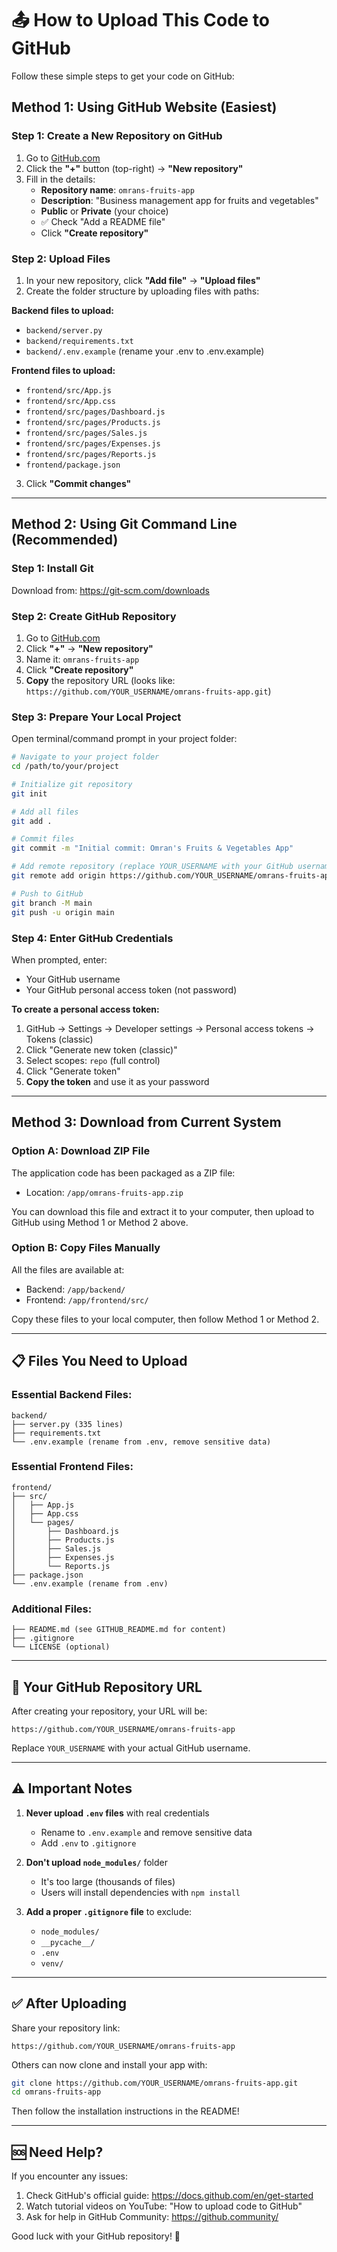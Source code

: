 # 📤 How to Upload This Code to GitHub

Follow these simple steps to get your code on GitHub:

## Method 1: Using GitHub Website (Easiest)

### Step 1: Create a New Repository on GitHub

1. Go to [GitHub.com](https://github.com)
2. Click the **"+"** button (top-right) → **"New repository"**
3. Fill in the details:
   - **Repository name**: `omrans-fruits-app`
   - **Description**: "Business management app for fruits and vegetables"
   - **Public** or **Private** (your choice)
   - ✅ Check "Add a README file"
   - Click **"Create repository"**

### Step 2: Upload Files

1. In your new repository, click **"Add file"** → **"Upload files"**
2. Create the folder structure by uploading files with paths:

**Backend files to upload:**
- `backend/server.py`
- `backend/requirements.txt`
- `backend/.env.example` (rename your .env to .env.example)

**Frontend files to upload:**
- `frontend/src/App.js`
- `frontend/src/App.css`
- `frontend/src/pages/Dashboard.js`
- `frontend/src/pages/Products.js`
- `frontend/src/pages/Sales.js`
- `frontend/src/pages/Expenses.js`
- `frontend/src/pages/Reports.js`
- `frontend/package.json`

3. Click **"Commit changes"**

---

## Method 2: Using Git Command Line (Recommended)

### Step 1: Install Git

Download from: https://git-scm.com/downloads

### Step 2: Create GitHub Repository

1. Go to [GitHub.com](https://github.com)
2. Click **"+"** → **"New repository"**
3. Name it: `omrans-fruits-app`
4. Click **"Create repository"**
5. **Copy** the repository URL (looks like: `https://github.com/YOUR_USERNAME/omrans-fruits-app.git`)

### Step 3: Prepare Your Local Project

Open terminal/command prompt in your project folder:

```bash
# Navigate to your project folder
cd /path/to/your/project

# Initialize git repository
git init

# Add all files
git add .

# Commit files
git commit -m "Initial commit: Omran's Fruits & Vegetables App"

# Add remote repository (replace YOUR_USERNAME with your GitHub username)
git remote add origin https://github.com/YOUR_USERNAME/omrans-fruits-app.git

# Push to GitHub
git branch -M main
git push -u origin main
```

### Step 4: Enter GitHub Credentials

When prompted, enter:
- Your GitHub username
- Your GitHub personal access token (not password)

**To create a personal access token:**
1. GitHub → Settings → Developer settings → Personal access tokens → Tokens (classic)
2. Click "Generate new token (classic)"
3. Select scopes: `repo` (full control)
4. Click "Generate token"
5. **Copy the token** and use it as your password

---

## Method 3: Download from Current System

### Option A: Download ZIP File

The application code has been packaged as a ZIP file:
- Location: `/app/omrans-fruits-app.zip`

You can download this file and extract it to your computer, then upload to GitHub using Method 1 or Method 2 above.

### Option B: Copy Files Manually

All the files are available at:
- Backend: `/app/backend/`
- Frontend: `/app/frontend/src/`

Copy these files to your local computer, then follow Method 1 or Method 2.

---

## 📋 Files You Need to Upload

### Essential Backend Files:
```
backend/
├── server.py (335 lines)
├── requirements.txt
└── .env.example (rename from .env, remove sensitive data)
```

### Essential Frontend Files:
```
frontend/
├── src/
│   ├── App.js
│   ├── App.css
│   └── pages/
│       ├── Dashboard.js
│       ├── Products.js
│       ├── Sales.js
│       ├── Expenses.js
│       └── Reports.js
├── package.json
└── .env.example (rename from .env)
```

### Additional Files:
```
├── README.md (see GITHUB_README.md for content)
├── .gitignore
└── LICENSE (optional)
```

---

## 🔗 Your GitHub Repository URL

After creating your repository, your URL will be:
```
https://github.com/YOUR_USERNAME/omrans-fruits-app
```

Replace `YOUR_USERNAME` with your actual GitHub username.

---

## ⚠️ Important Notes

1. **Never upload `.env` files** with real credentials
   - Rename to `.env.example` and remove sensitive data
   - Add `.env` to `.gitignore`

2. **Don't upload `node_modules/`** folder
   - It's too large (thousands of files)
   - Users will install dependencies with `npm install`

3. **Add a proper `.gitignore` file** to exclude:
   - `node_modules/`
   - `__pycache__/`
   - `.env`
   - `venv/`

---

## ✅ After Uploading

Share your repository link:
```
https://github.com/YOUR_USERNAME/omrans-fruits-app
```

Others can now clone and install your app with:
```bash
git clone https://github.com/YOUR_USERNAME/omrans-fruits-app.git
cd omrans-fruits-app
```

Then follow the installation instructions in the README!

---

## 🆘 Need Help?

If you encounter any issues:
1. Check GitHub's official guide: https://docs.github.com/en/get-started
2. Watch tutorial videos on YouTube: "How to upload code to GitHub"
3. Ask for help in GitHub Community: https://github.community/

Good luck with your GitHub repository! 🚀
